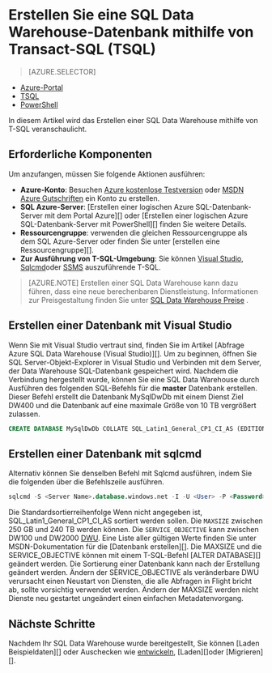 <properties
   pageTitle="Erstellen Sie ein SQL Datawarehouse mit TSQL | Microsoft Azure"
   description="Informationen Sie zum Erstellen einer Azure SQL-Data Warehouse mit TSQL"
   services="sql-data-warehouse"
   documentationCenter="NA"
   authors="lodipalm"
   manager="barbkess"
   editor=""
   tags="azure-sql-data-warehouse"/>

<tags
   ms.service="sql-data-warehouse"
   ms.devlang="NA"
   ms.topic="get-started-article"
   ms.tgt_pltfrm="NA"
   ms.workload="data-services"
   ms.date="08/24/2016"
   ms.author="lodipalm;barbkess;sonyama"/>

# <a name="create-a-sql-data-warehouse-database-by-using-transact-sql-tsql"></a>Erstellen Sie eine SQL Data Warehouse-Datenbank mithilfe von Transact-SQL (TSQL)

> [AZURE.SELECTOR]
- [Azure-Portal](sql-data-warehouse-get-started-provision.md)
- [TSQL](sql-data-warehouse-get-started-create-database-tsql.md)
- [PowerShell](sql-data-warehouse-get-started-provision-powershell.md)

In diesem Artikel wird das Erstellen einer SQL Data Warehouse mithilfe von T-SQL veranschaulicht.

## <a name="prerequisites"></a>Erforderliche Komponenten

Um anzufangen, müssen Sie folgende Aktionen ausführen: 

- **Azure-Konto**: Besuchen [Azure kostenlose Testversion][] oder [MSDN Azure Gutschriften][] ein Konto zu erstellen.
- **SQL Azure-Server**: [Erstellen einer logischen Azure SQL-Datenbank-Server mit dem Portal Azure][] oder [Erstellen einer logischen Azure SQL-Datenbank-Server mit PowerShell][] finden Sie weitere Details.
- **Ressourcengruppe**: verwenden die gleichen Ressourcengruppe als dem SQL Azure-Server oder finden Sie unter [erstellen eine Ressourcengruppe][].
- **Zur Ausführung von T-SQL-Umgebung**: Sie können [Visual Studio][Installing Visual Studio and SSDT], [Sqlcmd][]oder [SSMS][] auszuführende T-SQL.

> [AZURE.NOTE] Erstellen einer SQL Data Warehouse kann dazu führen, dass eine neue berechenbaren Dienstleistung.  Informationen zur Preisgestaltung finden Sie unter [SQL Data Warehouse Preise][] .

## <a name="create-a-database-with-visual-studio"></a>Erstellen einer Datenbank mit Visual Studio

Wenn Sie mit Visual Studio vertraut sind, finden Sie im Artikel [Abfrage Azure SQL Data Warehouse (Visual Studio)][].  Um zu beginnen, öffnen Sie SQL Server-Objekt-Explorer in Visual Studio und Verbinden mit dem Server, der Data Warehouse SQL-Datenbank gespeichert wird.  Nachdem die Verbindung hergestellt wurde, können Sie eine SQL Data Warehouse durch Ausführen des folgenden SQL-Befehls für die **master** Datenbank erstellen.  Dieser Befehl erstellt die Datenbank MySqlDwDb mit einem Dienst Ziel DW400 und die Datenbank auf eine maximale Größe von 10 TB vergrößert zulassen.

```sql
CREATE DATABASE MySqlDwDb COLLATE SQL_Latin1_General_CP1_CI_AS (EDITION='datawarehouse', SERVICE_OBJECTIVE = 'DW400', MAXSIZE= 10240 GB);
```

## <a name="create-a-database-with-sqlcmd"></a>Erstellen einer Datenbank mit sqlcmd

Alternativ können Sie denselben Befehl mit Sqlcmd ausführen, indem Sie die folgenden über die Befehlszeile ausführen.

```sql
sqlcmd -S <Server Name>.database.windows.net -I -U <User> -P <Password> -Q "CREATE DATABASE MySqlDwDb COLLATE SQL_Latin1_General_CP1_CI_AS (EDITION='datawarehouse', SERVICE_OBJECTIVE = 'DW400', MAXSIZE= 10240 GB)"
```

Die Standardsortierreihenfolge Wenn nicht angegeben ist, SQL_Latin1_General_CP1_CI_AS sortiert werden sollen.  Die `MAXSIZE` zwischen 250 GB und 240 TB werden können.  Die `SERVICE_OBJECTIVE` kann zwischen DW100 und DW2000 [DWU][].  Eine Liste aller gültigen Werte finden Sie unter MSDN-Dokumentation für die [Datenbank erstellen][].  Die MAXSIZE und die SERVICE_OBJECTIVE können mit einem T-SQL-Befehl [ALTER DATABASE][] geändert werden.  Die Sortierung einer Datenbank kann nach der Erstellung geändert werden.   Ändern der SERVICE_OBJECTIVE als veränderbare DWU verursacht einen Neustart von Diensten, die alle Abfragen in Flight bricht ab, sollte vorsichtig verwendet werden.  Ändern der MAXSIZE werden nicht Dienste neu gestartet ungeändert einen einfachen Metadatenvorgang.

## <a name="next-steps"></a>Nächste Schritte

Nachdem Ihr SQL Data Warehouse wurde bereitgestellt, Sie können [Laden Beispieldaten][] oder Auschecken wie [entwickeln][], [Laden][]oder [Migrieren][].

<!--Article references-->
[DWU]: ./sql-data-warehouse-overview-what-is.md#data-warehouse-units
[how to create a SQL Data Warehouse from the Azure portal]: sql-data-warehouse-get-started-provision.md
[Abfrage SQL Azure Datawarehouse (Visual Studio)]: sql-data-warehouse-query-visual-studio.md
[Migrieren von]: sql-data-warehouse-overview-migrate.md
[Entwickeln]: sql-data-warehouse-overview-develop.md
[Beim Laden]: sql-data-warehouse-overview-load.md
[Laden von Beispieldaten]: sql-data-warehouse-load-sample-databases.md
[Erstellen Sie einen logischen Azure SQL-Datenbankserver mit dem Azure-Portal]: ../sql-database/sql-database-get-started.md#create-an-azure-sql-database-logical-server
[Erstellen Sie einen logischen Azure SQL-Datenbankserver mit PowerShell]: ../sql-database/sql-database-get-started-powershell.md#database-setup-create-a-resource-group-server-and-firewall-rule
[So erstellen Sie eine Ressourcengruppe]: ../resource-group-template-deploy-portal.md#create-resource-group
[Installing Visual Studio and SSDT]: sql-data-warehouse-install-visual-studio.md
[Sqlcmd]: sql-data-warehouse-get-started-connect-sqlcmd.md

<!--MSDN references--> 
[ERSTELLEN DER DATENBANK]: https://msdn.microsoft.com/library/mt204021.aspx
[ÄNDERN DER DATENBANK]: https://msdn.microsoft.com/library/mt204042.aspx
[SSMS]: https://msdn.microsoft.com/library/mt238290.aspx

<!--Other Web references-->
[SQL Data Warehouse Preise]: https://azure.microsoft.com/pricing/details/sql-data-warehouse/
[Azure kostenlose Testversion]: https://azure.microsoft.com/pricing/free-trial/?WT.mc_id=A261C142F
[MSDN Azure Gutschriften]: https://azure.microsoft.com/pricing/member-offers/msdn-benefits-details/?WT.mc_id=A261C142F
